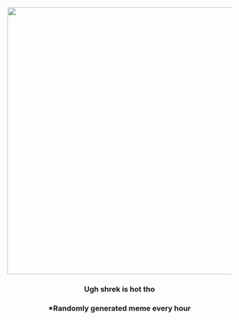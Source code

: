 <p align="center">
        <img src="https://i.redd.it/n8azl1f72cm81.jpg" width="600" height="600">
        </p>
        <h3 align="center">Ugh shrek is hot tho</h3>
        <h3 align="center">*Randomly generated meme every hour</h3>
    